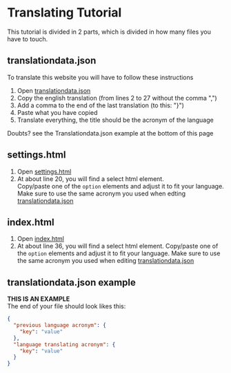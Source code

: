 # Translating Tutorial

This tutorial is divided in 2 parts, which is divided in how many files you have to touch.

## translationdata.json

To translate this website you will have to follow these instructions

1. Open [translationdata.json](./translationdata.json)
2. Copy the english translation (from lines 2 to 27 without the comma ",")
3. Add a comma to the end of the last translation (to this: "}")
4. Paste what you have copied
5. Translate everything, the title should be the acronym of the language

Doubts? see the Translationdata.json example at the bottom of this page

## settings.html

1. Open [settings.html](./settings.html)
2. At about line 20, you will find a select html element.  
   Copy/paste one of the `option` elements and adjust it to fit your language.  
   Make sure to use the same acronym you used when edting [translationdata.json](./translationdata.json)

## index.html

1. Open [index.html](./index.html)
2. At about line 36, you will find a select html element.
   Copy/paste one of the `option` elements and adjust it to fit your language.
   Make sure to use the same acronym you used when editing [translationdata.json](./translationdata.json)

## translationdata.json example

**THIS IS AN EXAMPLE**  
The end of your file should look likes this:

```json
{
  "previous language acronym": {
    "key": "value"
  },
  "language translating acronym": {
    "key": "value"
  }
}
```
